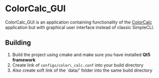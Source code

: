 # ColorCalc\_GUI

ColorCalc\_GUI is an application containing functionality of the [ColorCalc](https://github.com/Alexcoratt/ColorCalc) application but with graphical user interface instead of classic SimpleCLI.

## Building
1. Build the project using cmake and make sure you have installed **Qt5 framework**
1. Create link of `configs/color\_calc.conf` into your build directory
1. Also create soft link of the `data/' folder into the same build directory
